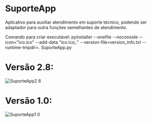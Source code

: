 # SuporteApp
Aplicativo para auxiliar atendimento em suporte técnico, podendo ser adaptador para outra funções semelhantes de atendimento.


Comando para criar executável:
pyinstaller --onefile --noconsole --icon="ico.ico" --add-data "ico.ico;." --version-file=version_info.txt --runtime-tmpdir=. SuporteApp.py


<h1>Versão 2.8:</h1>

![SuporteApp2 8](https://github.com/user-attachments/assets/0888289a-a8f6-46e1-9988-e34be40593c1)


<h1>Versão 1.0:</h1>

![SuporteApp1 0](https://github.com/user-attachments/assets/b29ee307-17d7-41eb-adc0-1ba1038506f3)
